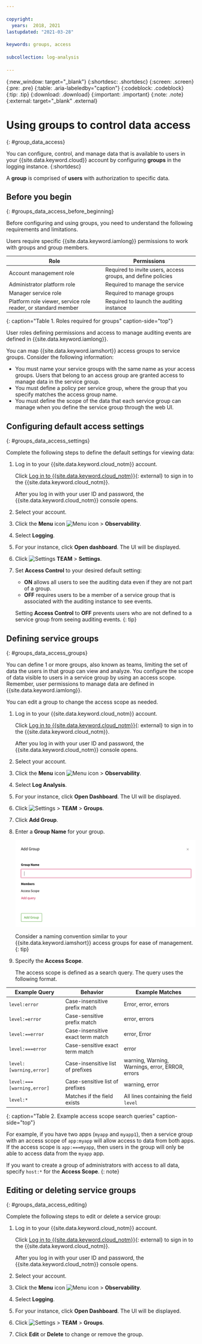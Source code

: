 ```yaml
---

copyright:
  years:  2018, 2021
lastupdated: "2021-03-28"

keywords: groups, access

subcollection: log-analysis

---
```


{:new_window: target="_blank"}
{:shortdesc: .shortdesc}
{:screen: .screen}
{:pre: .pre}
{:table: .aria-labeledby="caption"}
{:codeblock: .codeblock}
{:tip: .tip}
{:download: .download}
{:important: .important}
{:note: .note}
{:external: target="_blank" .external}

# Using groups to control data access
{: #group_data_access}

You can configure, control, and manage data that is available to users in your {{site.data.keyword.cloud}} account by configuring **groups** in the logging instance. 
{:shortdesc}

A **group** is comprised of **users** with authorization to specific data.


## Before you begin
{: #groups_data_access_before_beginning}

Before configuring and using groups, you need to understand the following requirements and limitations.

Users require specific {{site.data.keyword.iamlong}} permissions to work with groups and group members.

Role                                                               | Permissions
-------------------------------------------------------------------|------------------------------------------------
Account management role                                            | Required to invite users, access groups, and define policies
Administrator platform role                                        | Required to manage the service
Manager service role                                               | Required to manage groups
Platform role viewer, service role reader, or standard member      | Required to launch the auditing instance
{: caption="Table 1. Roles required for groups" caption-side="top"} 

User roles defining permissions and access to manage auditing events are defined in {{site.data.keyword.iamlong}}.  

You can map {{site.data.keyword.iamshort}} access groups to service groups. Consider the following information:
- You must name your service groups with the same name as your access groups. Users that belong to an access group are granted access to manage data in the service group.
- You must define a policy per service group, where the group that you specify matches the access group name. 
- You must define the scope of the data that each service group can manage when you define the service group through the web UI.



## Configuring default access settings
{: #groups_data_access_settings}

Complete the following steps to define the default settings for viewing data:

1. Log in to your {{site.data.keyword.cloud_notm}} account.

   Click [Log in to {{site.data.keyword.cloud_notm}}](https://cloud.ibm.com/login){: external} to sign in to the {{site.data.keyword.cloud_notm}}.

   After you log in with your user ID and password, the {{site.data.keyword.cloud_notm}} console opens.

2. Select your account.

3. Click the **Menu** icon ![Menu icon](/image/icon_hamburger.svg) &gt; **Observability**. 

4. Select **Logging**.

5. For your instance, click **Open dashboard**. The UI will be displayed.

6. Click ![**Settings**](/images/config.png "Settings icon") **TEAM** &gt; **Settings**.

7. Set **Access Control** to your desired default setting:

   * **ON** allows all users to see the auditing data even if they are not part of a group.
   * **OFF** requires users to be a member of a service group that is associated with the auditing instance to see events.

   Setting **Access Control** to **OFF** prevents users who are not defined to a service group from seeing auditing events.
   {: tip}

## Defining service groups
{: #groups_data_access_groups}

You can define 1 or more groups, also known as teams, limiting the set of data the users in that group can view and analyze. You configure the scope of data visible to users in a service group by using an access scope.  Remember, user permissions to manage data are defined in {{site.data.keyword.iamlong}}.

You can edit a group to change the access scope as needed.

1. Log in to your {{site.data.keyword.cloud_notm}} account.

   Click [Log in to {{site.data.keyword.cloud_notm}}](https://cloud.ibm.com/login){: external} to sign in to the {{site.data.keyword.cloud_notm}}.

   After you log in with your user ID and password, the {{site.data.keyword.cloud_notm}} console opens.

2. Select your account.

3. Click the **Menu** icon ![Menu icon](/image/icon_hamburger.svg) &gt; **Observability**. 

4. Select **Log Analysis**.

5. For your instance, click **Open Dashboard**. The UI will be displayed.

6. Click ![**Settings**](/images/config.png "Settings icon") &gt; **TEAM** &gt; **Groups**.

7. Click **Add Group**.

8. Enter a **Group Name** for your group.

   ![Add Group](/images/addgroup.png)

   Consider a naming convention similar to your {{site.data.keyword.iamshort}} access groups for ease of management.
   {: tip}

9. Specify the **Access Scope**.

   The access scope is defined as a search query.  The query uses the following format.

Example Query              | Behavior                          | Example Matches
---------------------------|-----------------------------------|-------------------------------------------------
`level:error`              | Case-insensitive prefix match     | Error, error, errors
`level:=error`             | Case-sensitive prefix match       | error, errors
`level:==error`            | Case-insensitive exact term match | error, Error
`level:===error`           | Case-sensitive exact term match   | error
`level:[warning,error]`    | Case-insensitive list of prefixes | warning, Warning, Warnings, error, ERROR, errors
`level:===[warning,error]` | Case-sensitive list of prefixes   | warning, error
`level:*`                  | Matches if the field exists       | All lines containing the field `level`
{: caption="Table 2. Example access scope search queries" caption-side="top"} 

For example, if you have two apps (`myapp` and `myapp1`), then a service group with an access scope of  `app:myapp` will allow access to data from both apps. If the access scope is `app:===myapp`, then users in the group will only be able to access data from the `myapp` app. 

If you want to create a group of administrators with access to all data, specify `host:*` for the  **Access Scope**.
{: note}

## Editing or deleting service groups
{: #groups_data_access_editing}

Complete the following steps to edit or delete a service group:

1. Log in to your {{site.data.keyword.cloud_notm}} account.

   Click [Log in to {{site.data.keyword.cloud_notm}}](https://cloud.ibm.com/login){: external} to sign in to the {{site.data.keyword.cloud_notm}}.

   After you log in with your user ID and password, the {{site.data.keyword.cloud_notm}} console opens.

2. Select your account.

3. Click the **Menu** icon ![Menu icon](/image/icon_hamburger.svg) &gt; **Observability**. 

4. Select **Logging**.

5. For your instance, click **Open Dashboard**. The UI will be displayed.

6. Click ![**Settings**](/images/config.png "Settings icon") &gt; **TEAM** &gt; **Groups**.

7. Click **Edit** or **Delete** to change or remove the group.


